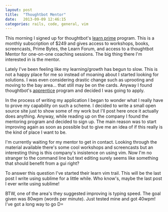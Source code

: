 ```yaml
---
layout: post
title:  "Thoughtbot Mentor"
date:   2013-09-09 12:46:15
categories: rails, code, general, vim
---
```


This morning I signed up for thoughtbot's [learn prime][learnprime] program. This is a monthly subscription of $249 and gives access to workshops, books, screencasts, Prime Bytes, the Learn Forum, and access to a thoughtbot Mentor for one-on-one coaching sessions. The big thing there I'm interested in is the mentor.

Lately I've been feeling like my learning/growth has begun to slow. This is not a happy place for me so instead of moaning about I started looking for solutions. I was even considering drastic change such as uprooting and moving to the bay area... that still may be on the cards. Anyway I found thoughtbot's [apprentice][thoughtbotapprentice] program and decided I was going to apply.

In the process of writing my application I began to wonder what I really have to prove my capability on such a scheme. I decided to write a small open source site just to show some of my work but I'll post here once it actually does anything. Anyway, while reading up on the company I found the mentoring program and decided to sign up. The main reason was to start improving again as soon as possible but to give me an idea of if this really is the kind of place I want to be.

I'm currently waiting for my mentor to get in contact. Looking through the material available there's some cool workshops and screencasts but an interesting thing is this company's insistence on using vim. Now I'm no stranger to the command line but text editing surely seems like something that should benefit from a gui right?

To answer this question I've started their learn vim trail. This will be the last post I write using sublime for a little while. Who know's, maybe the last post I ever write using sublime!

BTW, one of the area's they suggested improving is typing speed. The goal given was 80wpm (words per minute). Just tested mine and got 40wpm! I've got a long way to go D=

[learnprime]: https://learn.thoughtbot.com/
[thoughtbotapprentice]: http://www.apprentice.io